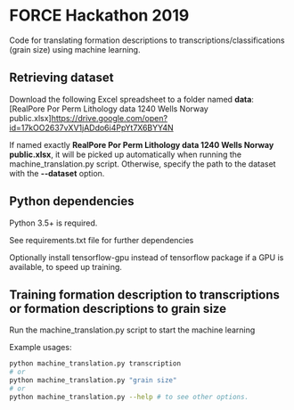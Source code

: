 # FORCE Hackathon 2019
Code for translating formation descriptions to transcriptions/classifications (grain size) using machine learning.

## Retrieving dataset 

Download the following Excel spreadsheet to a folder named __data__:
[RealPore Por Perm Lithology data 1240 Wells Norway public.xlsx]<https://drive.google.com/open?id=17kOO2637vXV1jADdo6i4PpYt7X6BYY4N>

If named exactly **RealPore Por Perm Lithology data 1240 Wells Norway public.xlsx**, it will be picked up automatically when running the machine_translation.py script. Otherwise, specify the path to the dataset with the **--dataset** option.

## Python dependencies

Python 3.5+ is required.

See requirements.txt file for further dependencies

Optionally install tensorflow-gpu instead of tensorflow package if a GPU is available,
to speed up training.

## Training formation description to transcriptions or formation descriptions to grain size

Run the machine_translation.py script to start the machine learning


Example usages:
```bash
python machine_translation.py transcription
# or
python machine_translation.py "grain size"
# or
python machine_translation.py --help # to see other options.
```
